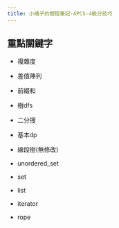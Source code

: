 ```yaml
---
title: 小橘子的競程筆記-APCS-4級分技巧
---
```


## 重點關鍵字
+ 複雜度
+ 差值陣列
+ 前綴和
+ 樹dfs
+ 二分搜
+ 基本dp
+ 線段樹(無修改)

+ unordered_set
+ set
+ list
+ iterator
+ rope
